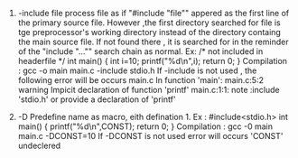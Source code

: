 1. -include file
    process file as if "#include "file"" appered as the first line of the primary source file. However ,the first 
    directory searched for file is tge preprocessor's working directory instead of the directory containg the main 
    source file. If not found there , it is searched for in the reminder of the  "include "..."" search chain as normal.
Ex:
/* not included in headerfile */
 int main()
 {
   int i=10;
   printf("%d\n",i);
   return 0;
 }
  Compilation : gcc -o main main.c -include stdio.h
  If -include is not used , the following error will be occurs
  main.c In function 'main':
  main.c:5:2  warning Impicit declaration of function 'printf' 
  main.c:1:1: note :include 'stdio.h' or provide a declaration of 'printf' 


2. -D
      Predefine name as macro, eith defination 1.
     Ex :
      #include<stdio.h>
      int main()
      {
         printf("%d\n",CONST);
         return 0;
      }
      Compilation : gcc -0 main main.c -DCONST=10
      If -DCONST is not used error will occurs
      'CONST' undeclered
 

